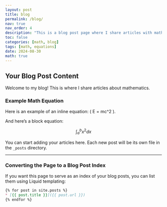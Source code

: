 ```yaml
---
layout: post
title: blog
permalink: /blog/
nav: true
nav_order: 4
description: "This is a blog post page where I share articles with mathematical equations."
toc: false
categories: [math, blog]
tags: [math, equations]
date: 2024-08-30
math: true
---
```


## Your Blog Post Content

Welcome to my blog! This is where I share articles about mathematics.

### Example Math Equation

Here is an example of an inline equation: \( E = mc^2 \).

And here’s a block equation:

$$
\int_{a}^{b} x^2 dx
$$

You can start adding your articles here. Each new post will be its own file in the `_posts` directory.

---

### Converting the Page to a Blog Post Index

If you want this page to serve as an index of your blog posts, you can list them using Liquid templating:

```markdown
{% for post in site.posts %}
* [{{ post.title }}]({{ post.url }})
{% endfor %}
